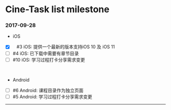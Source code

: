 # Cine-Task list milestone

### 2017-09-28

- iOS
- [X]    #3 iOS: 提供一个最新的版本支持iOS 10 及 iOS 11
- [ ]    #4 iOS: 已下载中需要有章节目录 
- [ ]    #10 iOS: 学习过程打卡分享需求变更

<br>

- Android
- [ ]    #6 Android: 课程目录作为独立页面
- [ ]    #5 Android: 学习过程打卡分享需求变更

---
